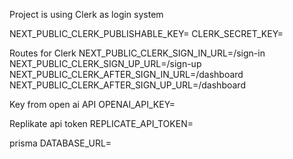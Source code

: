 Project is using Clerk as login system

NEXT_PUBLIC_CLERK_PUBLISHABLE_KEY=
CLERK_SECRET_KEY=

Routes for Clerk
NEXT_PUBLIC_CLERK_SIGN_IN_URL=/sign-in
NEXT_PUBLIC_CLERK_SIGN_UP_URL=/sign-up
NEXT_PUBLIC_CLERK_AFTER_SIGN_IN_URL=/dashboard
NEXT_PUBLIC_CLERK_AFTER_SIGN_UP_URL=/dashboard

Key from open ai API
OPENAI_API_KEY=

Replikate api token
REPLICATE_API_TOKEN=

prisma
DATABASE_URL=
